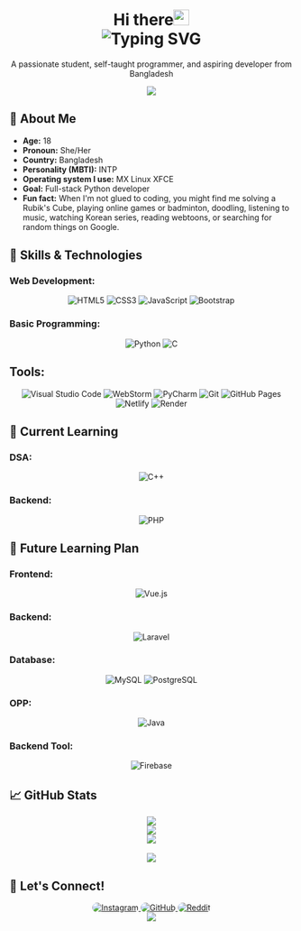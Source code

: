 <h1 align="center">Hi there<img src="https://media.giphy.com/media/hvRJCLFzcasrR4ia7z/giphy.gif" width="28">
<br>
<img src="https://readme-typing-svg.demolab.com?font=Fira+Code&size=24&duration=2500&color=CB9DF0&center=true&vCenter=true&lines=Welcome+to+My+Profile!;I+am+Atia+Farha" alt="Typing SVG">
</h1>
<div align="center">
  <p>A passionate student, self-taught programmer, and aspiring developer from Bangladesh</p>

  <a href="https://github.com/Atia-Farha?tab=repositories"> 
    <img src="https://img.shields.io/badge/View-My_Projects-CB9DF0?style=flat"/>
  </a>
</div>

## 👩 About Me
- **Age:** 18
- **Pronoun:** She/Her
- **Country:** Bangladesh
- **Personality (MBTI):** INTP
- **Operating system I use:** MX Linux XFCE
- **Goal:** Full-stack Python developer
- **Fun fact:** When I'm not glued to coding, you might find me solving a Rubik's Cube, playing online games or badminton, doodling, listening to music, watching Korean series, reading webtoons, or searching for random things on Google.

## 🔧 Skills & Technologies
### Web Development:
<div align="center">
  <img src="https://img.shields.io/badge/HTML5-E34F26?style=for-the-badge&logo=html5&logoColor=white" alt="HTML5">
  <img src="https://img.shields.io/badge/CSS3-1572B6?style=for-the-badge&logo=css3&logoColor=white" alt="CSS3">
  <img src="https://img.shields.io/badge/JavaScript-F7DF1E?style=for-the-badge&logo=javascript&logoColor=black" alt="JavaScript">
  <img src="https://img.shields.io/badge/Bootstrap-7952B3?style=for-the-badge&logo=bootstrap&logoColor=white" alt="Bootstrap">
</div>

### Basic Programming:
<div align="center">
  <img src="https://img.shields.io/badge/Python-3776AB?style=for-the-badge&logo=python&logoColor=white" alt="Python">
  <img src="https://img.shields.io/badge/C-1572F7?style=for-the-badge&logo=c&logoColor=white" alt="C">
</div>

## Tools:
<div align="center" >
  <img src="https://img.shields.io/badge/VS_Code-007ACC?style=for-the-badge&logo=visualstudiocode&logoColor=white" alt="Visual Studio Code">
  <img src="https://img.shields.io/badge/WebStorm-000000?style=for-the-badge&logo=webstorm&logoColor=white" alt="WebStorm">
  <img src="https://img.shields.io/badge/PyCharm-000000?style=for-the-badge&logo=pycharm&logoColor=white" alt="PyCharm">
  <img src="https://img.shields.io/badge/Git-F05032?style=for-the-badge&logo=git&logoColor=white" alt="Git">
  <img src="https://img.shields.io/badge/GitHub_Pages-222222?style=for-the-badge&logo=githubpages&logoColor=white" alt="GitHub Pages">
  <img src="https://img.shields.io/badge/Netlify-00C7B7?style=for-the-badge&logo=netlify&logoColor=white" alt="Netlify">
  <img src="https://img.shields.io/badge/Render-black?style=for-the-badge&logo=render&logoColor=white" alt="Render">
</div>

## 🌱 Current Learning

### DSA:
<div align="center" >
  <img src="https://img.shields.io/badge/C++-00599C?style=for-the-badge&logo=cplusplus&logoColor=white" alt="C++">
</div>
 
### Backend:
<div align="center">
<img src="https://img.shields.io/badge/PHP-777BB4?style=for-the-badge&logo=php&logoColor=white" alt="PHP">
</div>

## 🎯 Future Learning Plan

### Frontend:
<div align="center">
  <img src="https://img.shields.io/badge/Vue.js-4FC08D?style=for-the-badge&logo=vue.js&logoColor=white" alt="Vue.js">
</div>

### Backend:
<div align="center">
  <img src="https://img.shields.io/badge/Laravel-FF2D20?style=for-the-badge&logo=laravel&logoColor=white" alt="Laravel">
</div>

### Database:
<div align="center">
  <img src="https://img.shields.io/badge/MySQL-4479A1?style=for-the-badge&logo=mysql&logoColor=white" alt="MySQL">
  <img src="https://img.shields.io/badge/PostgreSQL-336791?style=for-the-badge&logo=postgresql&logoColor=white" alt="PostgreSQL">
</div>

### OPP:
<div align="center">
  <img src="https://img.shields.io/badge/Java-007396?style=for-the-badge&logo=java&logoColor=white" alt="Java">
</div>

### Backend Tool:
<div align="center">
  <img src="https://img.shields.io/badge/Firebase-FFCA28?style=for-the-badge&logo=firebase&logoColor=black" alt="Firebase">
</div>

## 📈 GitHub Stats
<div align="center">
  <img src="https://github-readme-streak-stats.herokuapp.com?user=Atia-Farha&theme=nightowl&hide_border=true&date_format=j%20M%5B%20Y%5D">
</div>
<div align="center">
  <img src="https://github-readme-stats.vercel.app/api/top-langs/?username=Atia-Farha&layout=compact&theme=nightowl&hide_border=true">
</div>
<div align="center">
<img src="https://github-profile-trophy.vercel.app/?username=Atia-Farha&theme=tokyonight&no-frame=true&column=-1" />
</div>
<br>
<div align="center">
<img src="https://profile-counter.glitch.me/{Atia-Farha}/count.svg"/>
</div>  

## 💬 Let's Connect!
<div align="center">
  <a href="https://www.instagram.com/itzz_at_iaaa/">
  <img src="https://img.shields.io/badge/Instagram-E4405F?style=for-the-badge&logo=instagram&logoColor=white" style="border-radius: 15px" alt="Instagram">
  </a>
  <a href="https://github.com/Atia-Farha"> 
  <img src="https://img.shields.io/badge/GitHub-181717?style=for-the-badge&logo=github&logoColor=white" style="border-radius: 15px" alt="GitHub">
  </a>
  <a href="https://www.reddit.com/u/DJ_Silent/">
  <img src="https://img.shields.io/badge/Reddit-FF4500?style=for-the-badge&logo=reddit&logoColor=white" style="border-radius: 15px" alt="Reddit">
  </a>
</div>
<div align="center">
     <img src="https://capsule-render.vercel.app/api?type=waving&color=CB9DF0&height=100&section=footer"/>
</div>
